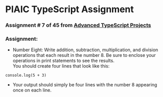# PIAIC TypeScript Assignment

### Assignment # 7 of 45 from [Advanced TypeScript Projects](https://github.com/panaverse/typescript-node-projects/blob/main/getting-started-exercises.md)

### Assignment:

- Number Eight: Write addition, subtraction, multiplication, and division operations that each result in the number 8. Be sure to enclose your operations in print statements to see the results.  
  You should create four lines that look like this:

```
console.log(5 + 3)
```

- Your output should simply be four lines with the number 8 appearing once on each line.
